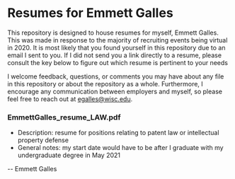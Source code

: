# Resumes for Emmett Galles

This repository is designed to house resumes for myself, Emmett Galles. This was made in response to the majority of recruiting events being virtual in 2020. It is most likely that you found yourself in this repository due to an email I sent to you. If I did not send you a link directly to a resume, please consult the key below to figure out which resume is pertinent to your needs

I welcome feedback, questions, or comments you may have about any file in this repository or about the repository as a whole. Furthermore, I encourage any communication between employers and myself, so please feel free to reach out at egalles@wisc.edu. 

### EmmettGalles_resume_LAW.pdf

  - Description: resume for positions relating to patent law or intellectual property defense
  - General notes: my start date would have to be after I graduate with my undergraduate degree in May 2021

-- Emmett Galles